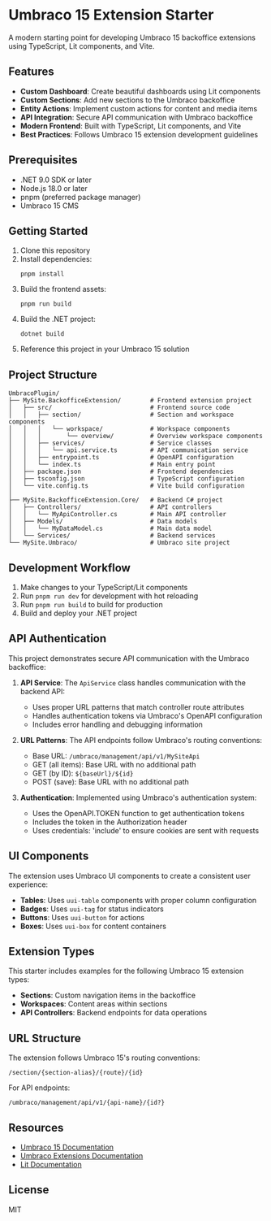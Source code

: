 # Umbraco 15 Extension Starter

A modern starting point for developing Umbraco 15 backoffice extensions using TypeScript, Lit components, and Vite.

## Features

- **Custom Dashboard**: Create beautiful dashboards using Lit components
- **Custom Sections**: Add new sections to the Umbraco backoffice
- **Entity Actions**: Implement custom actions for content and media items
- **API Integration**: Secure API communication with Umbraco backoffice
- **Modern Frontend**: Built with TypeScript, Lit components, and Vite
- **Best Practices**: Follows Umbraco 15 extension development guidelines

## Prerequisites

- .NET 9.0 SDK or later
- Node.js 18.0 or later
- pnpm (preferred package manager)
- Umbraco 15 CMS

## Getting Started

1. Clone this repository
2. Install dependencies:
   ```
   pnpm install
   ```
3. Build the frontend assets:
   ```
   pnpm run build
   ```
4. Build the .NET project:
   ```
   dotnet build
   ```
5. Reference this project in your Umbraco 15 solution

## Project Structure

```
UmbracoPlugin/
├── MySite.BackofficeExtension/        # Frontend extension project
│   ├── src/                           # Frontend source code
│   │   ├── section/                   # Section and workspace components
│   │   │   └── workspace/             # Workspace components
│   │   │       └── overview/          # Overview workspace components
│   │   ├── services/                  # Service classes
│   │   │   └── api.service.ts         # API communication service
│   │   ├── entrypoint.ts              # OpenAPI configuration
│   │   └── index.ts                   # Main entry point
│   ├── package.json                   # Frontend dependencies
│   ├── tsconfig.json                  # TypeScript configuration
│   └── vite.config.ts                 # Vite build configuration
│
├── MySite.BackofficeExtension.Core/   # Backend C# project
│   ├── Controllers/                   # API controllers
│   │   └── MyApiController.cs         # Main API controller
│   ├── Models/                        # Data models
│   │   └── MyDataModel.cs             # Main data model
│   └── Services/                      # Backend services
└── MySite.Umbraco/                    # Umbraco site project
```

## Development Workflow

1. Make changes to your TypeScript/Lit components
2. Run `pnpm run dev` for development with hot reloading
3. Run `pnpm run build` to build for production
4. Build and deploy your .NET project

## API Authentication

This project demonstrates secure API communication with the Umbraco backoffice:

1. **API Service**: The `ApiService` class handles communication with the backend API:
   - Uses proper URL patterns that match controller route attributes
   - Handles authentication tokens via Umbraco's OpenAPI configuration
   - Includes error handling and debugging information

2. **URL Patterns**: The API endpoints follow Umbraco's routing conventions:
   - Base URL: `/umbraco/management/api/v1/MySiteApi`
   - GET (all items): Base URL with no additional path
   - GET (by ID): `${baseUrl}/${id}`
   - POST (save): Base URL with no additional path

3. **Authentication**: Implemented using Umbraco's authentication system:
   - Uses the OpenAPI.TOKEN function to get authentication tokens
   - Includes the token in the Authorization header
   - Uses credentials: 'include' to ensure cookies are sent with requests

## UI Components

The extension uses Umbraco UI components to create a consistent user experience:

- **Tables**: Uses `uui-table` components with proper column configuration
- **Badges**: Uses `uui-tag` for status indicators
- **Buttons**: Uses `uui-button` for actions
- **Boxes**: Uses `uui-box` for content containers

## Extension Types

This starter includes examples for the following Umbraco 15 extension types:

- **Sections**: Custom navigation items in the backoffice
- **Workspaces**: Content areas within sections
- **API Controllers**: Backend endpoints for data operations

## URL Structure

The extension follows Umbraco 15's routing conventions:

```
/section/{section-alias}/{route}/{id}
```

For API endpoints:

```
/umbraco/management/api/v1/{api-name}/{id?}
```

## Resources

- [Umbraco 15 Documentation](https://docs.umbraco.com)
- [Umbraco Extensions Documentation](https://docs.umbraco.com/umbraco-cms/extending)
- [Lit Documentation](https://lit.dev/)

## License

MIT
